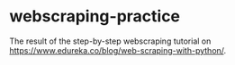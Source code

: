 # webscraping-practice
The result of the step-by-step webscraping tutorial on https://www.edureka.co/blog/web-scraping-with-python/.
